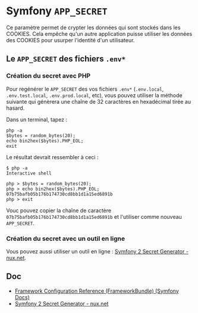 # Symfony `APP_SECRET`

Ce paramètre permet de crypter les données qui sont stockés dans les COOKIES.
Cela empêche qu'un autre application puisse utiliser les données des COOKIES pour usurper l'identité d'un utilisateur.

## Le `APP_SECRET` des fichiers `.env*`

### Création du secret avec PHP

Pour regénérer le `APP_SECRET` des vos fichiers `.env*` (`.env.local`, `.env.test.local`, `.env.prod.local`, etc), vous pouvez utiliser la méthode suivante qui génèrera une chaîne de 32 caractères en hexadécimal tirée au hasard.

Dans un terminal, tapez :

    php -a
    $bytes = random_bytes(20);
    echo bin2hex($bytes).PHP_EOL;
    exit

Le résultat devrait ressembler à ceci :

    $ php -a
    Interactive shell

    php > $bytes = random_bytes(20);
    php > echo bin2hex($bytes).PHP_EOL;
    07b75bafb05b176b174730cd8bb1d1a15ed6891b
    php > exit

Vouc pouvez copier la chaîne de caractère `07b75bafb05b176b174730cd8bb1d1a15ed6891b` et l'utiliser comme nouveau `APP_SECRET`.

### Création du secret avec un outil en ligne

Vous pouvez aussi utiliser un outil en ligne : [Symfony 2 Secret Generator - nux.net](http://nux.net/secret).

## Doc

- [Framework Configuration Reference (FrameworkBundle) (Symfony Docs)](https://symfony.com/doc/2.8/reference/configuration/framework.html#secret)
- [Symfony 2 Secret Generator - nux.net](http://nux.net/secret)

